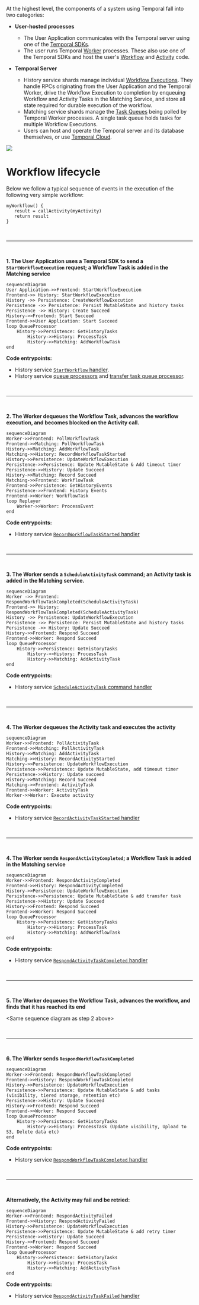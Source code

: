 At the highest level, the components of a system using Temporal fall into two categories:

- **User-hosted processes**

  - The User Application communicates with the Temporal server using one of the [Temporal SDKs](https://docs.temporal.io/dev-guide).
  - The user runs Temporal [Worker](https://docs.temporal.io/workers) processes. These also use one of the Temporal SDKs and host the user's [Workflow](https://docs.temporal.io/workflows) and [Activity](https://docs.temporal.io/activities) code.

- **Temporal Server**<br>
  - History service shards manage individual [Workflow Executions](https://docs.temporal.io/workflows#workflow-execution). They handle RPCs originating from the User Application and the Temporal Worker, drive the Workflow Execution to completion by enqueuing Workflow and Activity Tasks in the Matching Service, and store all state required for durable execution of the workflow.
  - Matching service shards manage the [Task Queues](https://docs.temporal.io/workers#task-queue) being polled by Temporal Worker processes. A single task queue holds tasks for multiple Workflow Executions.
  - Users can host and operate the Temporal server and its database themselves, or use [Temporal Cloud](https://temporal.io/cloud).

<!-- https://lucid.app/lucidchart/0202e4b8-5258-4cd6-a6a0-67159300532b/edit -->
<img src="https://github.com/temporalio/temporal/assets/52205/761ed417-98d9-4b37-913f-f1d23223bb2f">

# Workflow lifecycle

Below we follow a typical sequence of events in the execution of the following very simple workflow:

```
myWorkflow() {
   result = callActivity(myActivity)
   return result
}
```

<br>

---

<br>

**1. The User Application uses a Temporal SDK to send a `StartWorkflowExecution` request; a Workflow Task is added in the Matching service**

```mermaid
sequenceDiagram
User Application->>Frontend: StartWorkflowExecution
Frontend->> History: StartWorkflowExecution
History ->> Persistence: CreateWorkflowExecution
Persistence ->> Persistence: Persist MutableState and history tasks
Persistence ->> History: Create Succeed
History->>Frontend: Start Succeed
Frontend->>User Application: Start Succeed
loop QueueProcessor
    History->>Persistence: GetHistoryTasks
		History->>History: ProcessTask
		History->>Matching: AddWorkflowTask
end
```

**Code entrypoints:**

- History service [`StartWorkflow` handler](https://github.com/temporalio/temporal/blob/ef49189005b5323c532264287af6c08a447aab8a/service/history/api/startworkflow/api.go#L157).
- History service [queue processors](https://github.com/temporalio/temporal/blob/ef49189005b5323c532264287af6c08a447aab8a/service/history/history_engine.go#L303) and [transfer task queue processor](https://github.com/temporalio/temporal/blob/ef49189005b5323c532264287af6c08a447aab8a/service/history/queues/queue_immediate.go#L150).

<br>

---

<br>

**2. The Worker dequeues the Workflow Task, advances the workflow execution, and becomes blocked on the Activity call.**

```mermaid
sequenceDiagram
Worker->>Frontend: PollWorkflowTask
Frontend->>Matching: PollWorkflowTask
History->>Matching: AddWorkflowTask
Matching->>History: RecordWorkflowTaskStarted
History->>Persistence: UpdateWorkflowExecution
Persistence->>Persistence: Update MutableState & Add timeout timer
Persistence->>History: Update Succeed
History->>Matching: Record Succeed
Matching->>Frontend: WorkflowTask
Frontend->>Persistence: GetHistoryEvents
Persistence->>Frontend: History Events
Frontend->>Worker: WorkflowTask
loop Replayer
    Worker->>Worker: ProcessEvent
end
```

**Code entrypoints:**

- History service [`RecordWorkflowTaskStarted` handler](https://github.com/temporalio/temporal/blob/ef49189005b5323c532264287af6c08a447aab8a/service/history/handler.go#L319)

<br>

---

<br>

**3. The Worker sends a `ScheduleActivityTask` command; an Activity task is added in the Matching service.**

```mermaid
sequenceDiagram
Worker ->> Frontend: RespondWorkflowTaskCompleted(ScheduleActivityTask)
Frontend->> History: RespondWorkflowTaskCompleted(ScheduleActivityTask)
History ->> Persistence: UpdateWorkflowExecution
Persistence ->> Persistence: Persist MutableState and history tasks
Persistence ->> History: Update Succeed
History->>Frontend: Respond Succeed
Frontend->>Worker: Respond Succeed
loop QueueProcessor
    History->>Persistence: GetHistoryTasks
		History->>History: ProcessTask
		History->>Matching: AddActivityTask
end
```

**Code entrypoints:**

- History service [`ScheduleActivityTask` command handler](https://github.com/temporalio/temporal/blob/ef49189005b5323c532264287af6c08a447aab8a/service/history/workflow_task_handler.go#L338)

<br>

---

<br>

**4. The Worker dequeues the Activity task and executes the activity**

```mermaid
sequenceDiagram
Worker->>Frontend: PollActivityTask
Frontend->>Matching: PollActivityTask
History->>Matching: AddActivityTask
Matching->>History: RecordActivityStarted
History->>Persistence: UpdateWorkflowExecution
Persistence->>Persistence: Update MutableState, add timeout timer
Persistence->>History: Update succeed
History->>Matching: Record Succeed
Matching->>Frontend: ActivityTask
Frontend->>Worker: ActivityTask
Worker->>Worker: Execute activity
```

**Code entrypoints:**

- History service [`RecordActivityTaskStarted` handler](https://github.com/temporalio/temporal/blob/ef49189005b5323c532264287af6c08a447aab8a/service/history/handler.go#L287)

<br>

---

<br>

**4. The Worker sends `RespondActivityCompleted`; a Workflow Task is added in the Matching service**

```mermaid
sequenceDiagram
Worker->>Frontend: RespondActivityCompleted
Frontend->>History: RespondActivityCompleted
History->>Persistence: UpdateWorkflowExecution
Persistence->>Persistence: Update MutableState & add transfer task
Persistence->>History: Update Succeed
History->>Frontend: Respond Succeed
Frontend->>Worker: Respond Succeed
loop QueueProcessor
    History->>Persistence: GetHistoryTasks
		History->>History: ProcessTask
		History->>Matching: AddWorkflowTask
end
```

**Code entrypoints:**

- History service [`RespondActivityTaskCompleted` handler](https://github.com/temporalio/temporal/blob/ef49189005b5323c532264287af6c08a447aab8a/service/history/handler.go#L361)

<br>

---

<br>

**5. The Worker dequeues the Workflow Task, advances the workflow, and finds that it has reached its end**

\<Same sequence diagram as step 2 above\>

<br>

---

<br>

**6. The Worker sends `RespondWorkflowTaskCompleted`**

```mermaid
sequenceDiagram
Worker->>Frontend: RespondWorkflowTaskCompleted
Frontend->>History: RespondWorkflowTaskCompleted
History->>Persistence: UpdateWorkflowExecution
Persistence->>Persistence: Update MutableState & add tasks (visibility, tiered storage, retention etc)
Persistence->>History: Update Succeed
History->>Frontend: Respond Succeed
Frontend->>Worker: Respond Succeed
loop QueueProcessor
    History->>Persistence: GetHistoryTasks
		History->>History: ProcessTask (Update visibility, Upload to S3, Delete data etc)
end
```

**Code entrypoints:**

- History service [`RespondWorkflowTaskCompleted` handler](https://github.com/temporalio/temporal/blob/ef49189005b5323c532264287af6c08a447aab8a/service/history/handler.go#L478)

<br>

---

<br>

**Alternatively, the Activity may fail and be retried:**

```mermaid
sequenceDiagram
Worker->>Frontend: RespondActivityFailed
Frontend->>History: RespondActivityFailed
History->>Persistence: UpdateWorkflowExecution
Persistence->>Persistence: Update MutableState & add retry timer
Persistence->>History: Update Succeed
History->>Frontend: Respond Succeed
Frontend->>Worker: Respond Succeed
loop QueueProcessor
    History->>Persistence: GetHistoryTasks
		History->>History: ProcessTask
		History->>Matching: AddActivityTask
end
```

**Code entrypoints:**

- History service [`RespondActivityTaskFailed` handler](https://github.com/temporalio/temporal/blob/ef49189005b5323c532264287af6c08a447aab8a/service/history/handler.go#L400)
